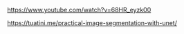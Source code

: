 https://www.youtube.com/watch?v=68HR_eyzk00

https://tuatini.me/practical-image-segmentation-with-unet/

